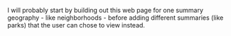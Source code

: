 


I will probably start by building out this web page for one summary geography - like neighborhoods - before adding different summaries (like parks) that the user can chose to view instead.
